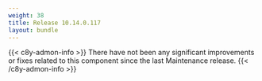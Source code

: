 ```yaml
---
weight: 38
title: Release 10.14.0.117
layout: bundle
---
```


<!--10.14.0.69 - 10.14.0.117 -->

{{< c8y-admon-info >}}
There have not been any significant improvements or fixes related to this component since the last Maintenance release.
{{< /c8y-admon-info >}}
